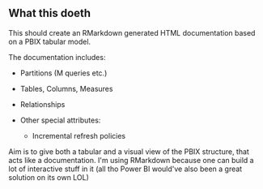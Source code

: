 ## **What this doeth**

This should create an RMarkdown generated HTML documentation based on a PBIX tabular model.

The documentation includes:

-   Partitions (M queries etc.)

-   Tables, Columns, Measures

-   Relationships

-   Other special attributes:

    -   Incremental refresh policies

Aim is to give both a tabular and a visual view of the PBIX structure, that acts like a documentation. I'm using RMarkdown because one can build a lot of interactive stuff in it (all tho Power BI would've also been a great solution on its own LOL)
